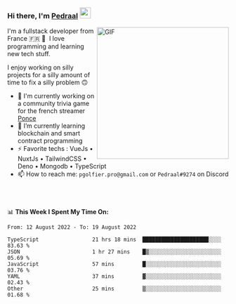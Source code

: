 ### Hi there, I'm <a href="https://pedraal.dev" target="_blank">Pedraal</a> <img src="https://media.giphy.com/media/hvRJCLFzcasrR4ia7z/giphy.gif" width="25px">
<img align="right" alt="GIF" src="https://pedraal.dev/avatar.png" width="300" height="300" />

I'm a fullstack developer from France 🇫🇷 🥖 &nbsp;I love programming and learning new
tech stuff.

I enjoy working on silly projects for a silly amount of time to fix a silly problem 🙃

- 🔭  I'm currently working on a community trivia game for the french streamer <a href="https://twitch.tv/ponce" target="_blank">Ponce</a>
- 🌱 I’m currently learning blockchain and smart contract programming
- ⚡ Favorite techs : VueJs &bull; NuxtJs &bull; TailwindCSS &bull; Deno &bull; Mongodb &bull; TypeScript
- 📫 How to reach me: `pgolfier.pro@gmail.com` or `Pedraal#9274` on Discord

<br>
<br>

📊 **This Week I Spent My Time On:**
<!--START_SECTION:waka-->

```text
From: 12 August 2022 - To: 19 August 2022

TypeScript                 21 hrs 18 mins  █████████████████████░░░░   83.63 %
JSON                       1 hr 27 mins    █▒░░░░░░░░░░░░░░░░░░░░░░░   05.69 %
JavaScript                 57 mins         █░░░░░░░░░░░░░░░░░░░░░░░░   03.76 %
YAML                       37 mins         ▓░░░░░░░░░░░░░░░░░░░░░░░░   02.43 %
Other                      25 mins         ▒░░░░░░░░░░░░░░░░░░░░░░░░   01.68 %
```

<!--END_SECTION:waka-->
